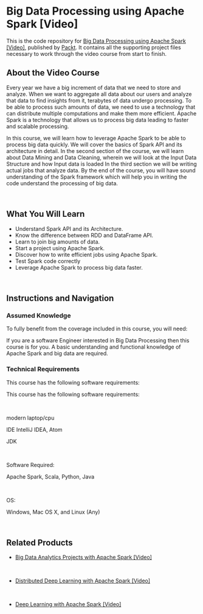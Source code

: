 # Big Data Processing using Apache Spark [Video]

This is the code repository for [Big Data Processing using Apache Spark [Video]](https://www.packtpub.com/big-data-and-business-intelligence/big-data-processing-using-apache-spark-video?utm_source=github&utm_medium=repository&utm_campaign=9781788398367), published by [Packt](https://www.packtpub.com/?utm_source=github). It contains all the supporting project files necessary to work through the video course from start to finish.

## About the Video Course

Every year we have a big increment of data that we need to store and analyze. When we want to aggregate all data about our users and analyze that data to find insights from it, terabytes of data undergo processing. To be able to process such amounts of data, we need to use a technology that can distribute multiple computations and make them more efficient. Apache Spark is a technology that allows us to process big data leading to faster and scalable processing.

In this course, we will learn how to leverage Apache Spark to be able to process big data quickly. We will cover the basics of Spark API and its architecture in detail. In the second section of the course, we will learn about Data Mining and Data Cleaning, wherein we will look at the Input Data Structure and how Input data is loaded In the third section we will be writing actual jobs that analyze data. By the end of the course, you will have sound understanding of the Spark framework which will help you in writing the code understand the processing of big data.


 <H2>What You Will Learn</H2>

<DIV class=book-info-will-learn-text>

<UL>

<LI>Understand Spark API and its Architecture. 

<LI>Know the difference between RDD and DataFrame API. 

<LI>Learn to join big amounts of data. 

<LI>Start a project using Apache Spark. 

<LI>Discover how to write efficient jobs using Apache Spark. 

<LI>Test Spark code correctly 

<LI>Leverage Apache Spark to process big data faster. </LI></UL></DIV>


 


## Instructions and Navigation

### Assumed Knowledge

To fully benefit from the coverage included in this course, you will need:<br/>

If you are a software Engineer interested in Big Data Processing then this course is for you. A basic understanding and functional knowledge of Apache Spark and big data are required.

### Technical Requirements

This course has the following software requirements:<br/>

This course has the following software requirements:


 


modern laptop/cpu

IDE IntelliJ IDEA, Atom

JDK


 


Software Required:

Apache Spark, Scala, Python, Java


 


OS:

Windows, Mac OS X, and Linux (Any)


 


## Related Products

* [Big Data Analytics Projects with Apache Spark [Video]](https://www.packtpub.com/big-data-and-business-intelligence/big-data-analytics-projects-apache-spark-video?utm_source=github&utm_medium=repository&utm_campaign=9781789132373)


 


* [Distributed Deep Learning with Apache Spark [Video]](https://www.packtpub.com/big-data-and-business-intelligence/distributed-deep-learning-apache-spark-video?utm_source=github&utm_medium=repository&utm_campaign=9781838553838)


 


* [Deep Learning with Apache Spark [Video]](https://www.packtpub.com/big-data-and-business-intelligence/deep-learning-apache-spark-video?utm_source=github&utm_medium=repository&utm_campaign=9781787286689)
